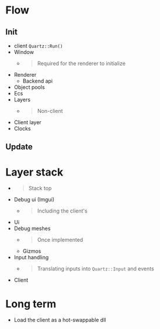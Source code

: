 # Flow
## Init
- client `Quartz::Run()`
- Window
	- > Required for the renderer to initialize
- Renderer
	- Backend api
- Object pools
- Ecs
- Layers
	- > Non-client
- Client layer
- Clocks

## Update

# Layer stack
- > Stack top
- Debug ui (Imgui)
	- > Including the client's
- Ui
- Debug meshes
	- > Once implemented
	- Gizmos
- Input handling
	- > Translating inputs into `Quartz::Input` and events
- Client

# Long term
- Load the client as a hot-swappable dll

